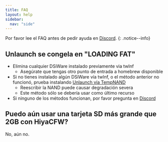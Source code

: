 ```yaml
---
title: FAQ
layout: help
sidebar:
  nav: "side"
---
```


Por favor lee el FAQ antes de pedir ayuda en [Discord](/help/discord).
{: .notice--info}

## Unlaunch se congela en "LOADING FAT"

- Elimina cualquier DSiWare instalado previamente via twlnf
  - Asegúrate que tengas otro punto de entrada a homebrew disponible
- Si no tienes instalado algún DSiWare vía twlnf, o el método anterior no funcionó, prueba instalando [Unlaunch vía TempNAND](/more/installing-unlaunch-(tempnand))
  - Reescribir la NAND puede causar degradación severa
  - Este método sólo se debería usar como último recurso
- Si ninguno de los métodos funcionan, por favor pregunta en [Discord](/help/discord)

## Puedo aún usar una tarjeta SD más grande que 2GB con HiyaCFW?

No, aún no.
